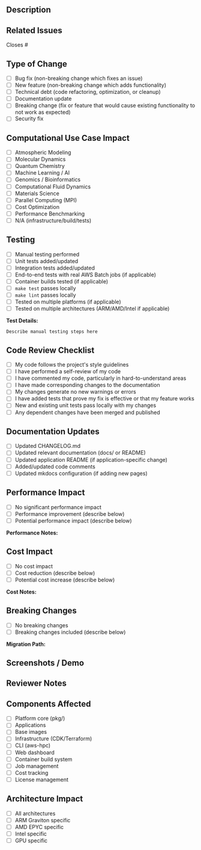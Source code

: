 ## Description

<!-- Provide a clear and concise description of your changes -->

## Related Issues

<!-- Link to related issues using #issue_number or "Closes #123" -->

Closes #

## Type of Change

<!-- Check all that apply -->

- [ ] Bug fix (non-breaking change which fixes an issue)
- [ ] New feature (non-breaking change which adds functionality)
- [ ] Technical debt (code refactoring, optimization, or cleanup)
- [ ] Documentation update
- [ ] Breaking change (fix or feature that would cause existing functionality to not work as expected)
- [ ] Security fix

## Computational Use Case Impact

<!-- Which computational use cases does this affect? Check all that apply -->

- [ ] Atmospheric Modeling
- [ ] Molecular Dynamics
- [ ] Quantum Chemistry
- [ ] Machine Learning / AI
- [ ] Genomics / Bioinformatics
- [ ] Computational Fluid Dynamics
- [ ] Materials Science
- [ ] Parallel Computing (MPI)
- [ ] Cost Optimization
- [ ] Performance Benchmarking
- [ ] N/A (infrastructure/build/tests)

## Testing

<!-- Describe the testing you performed -->

- [ ] Manual testing performed
- [ ] Unit tests added/updated
- [ ] Integration tests added/updated
- [ ] End-to-end tests with real AWS Batch jobs (if applicable)
- [ ] Container builds tested (if applicable)
- [ ] `make test` passes locally
- [ ] `make lint` passes locally
- [ ] Tested on multiple platforms (if applicable)
- [ ] Tested on multiple architectures (ARM/AMD/Intel if applicable)

**Test Details:**
```
Describe manual testing steps here
```

## Code Review Checklist

<!-- Verify these before requesting review -->

- [ ] My code follows the project's style guidelines
- [ ] I have performed a self-review of my code
- [ ] I have commented my code, particularly in hard-to-understand areas
- [ ] I have made corresponding changes to the documentation
- [ ] My changes generate no new warnings or errors
- [ ] I have added tests that prove my fix is effective or that my feature works
- [ ] New and existing unit tests pass locally with my changes
- [ ] Any dependent changes have been merged and published

## Documentation Updates

- [ ] Updated CHANGELOG.md
- [ ] Updated relevant documentation (docs/ or README)
- [ ] Updated application README (if application-specific change)
- [ ] Added/updated code comments
- [ ] Updated mkdocs configuration (if adding new pages)

## Performance Impact

<!-- Describe any performance implications -->

- [ ] No significant performance impact
- [ ] Performance improvement (describe below)
- [ ] Potential performance impact (describe below)

**Performance Notes:**


## Cost Impact

<!-- Describe any AWS cost implications -->

- [ ] No cost impact
- [ ] Cost reduction (describe below)
- [ ] Potential cost increase (describe below)

**Cost Notes:**


## Breaking Changes

<!-- If this includes breaking changes, describe migration path -->

- [ ] No breaking changes
- [ ] Breaking changes included (describe below)

**Migration Path:**


## Screenshots / Demo

<!-- Add screenshots, terminal output, or demo videos if applicable -->


## Reviewer Notes

<!-- Any additional context for reviewers -->


## Components Affected

<!-- Check all that apply -->

- [ ] Platform core (pkg/)
- [ ] Applications
- [ ] Base images
- [ ] Infrastructure (CDK/Terraform)
- [ ] CLI (aws-hpc)
- [ ] Web dashboard
- [ ] Container build system
- [ ] Job management
- [ ] Cost tracking
- [ ] License management

## Architecture Impact

<!-- If this affects specific processor architectures, note here -->

- [ ] All architectures
- [ ] ARM Graviton specific
- [ ] AMD EPYC specific
- [ ] Intel specific
- [ ] GPU specific

